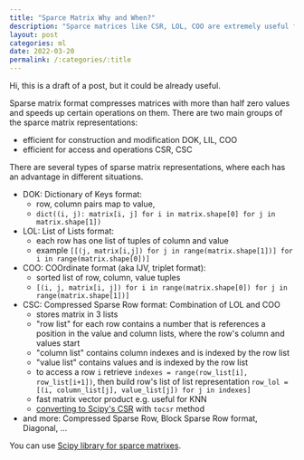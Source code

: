 ```yaml
---
title: "Sparce Matrix Why and When?"
description: "Sparce matrices like CSR, LOL, COO are extremely useful for matrices with more than half zero values"
layout: post
categories: ml
date: 2022-03-20
permalink: /:categories/:title
---
```


Hi, this is a draft of a post, but it could be already useful.

Sparse matrix format compresses matrices with more than half zero values and speeds up certain operations on them.
There are two main groups of the sparce matrix representations: 
- efficient for construction and modification DOK, LIL, COO
- efficient for access and operations CSR, CSC

There are several types of sparse matrix representations, where each has an advantage in different situations.
- DOK: Dictionary of Keys format:
  - row, column pairs map to value,
  - `dict((i, j): matrix[i, j] for i in matrix.shape[0] for j in matrix.shape[1])`
- LOL: List of Lists format:
  - each row has one list of tuples of column and value
  - example `[[(j, matrix[i,j]) for j in range(matrix.shape[1])] for i in range(matrix.shape[0])]`
- COO: COOrdinate format (aka IJV, triplet format):
  - sorted list of row, column, value tuples
  - `[(i, j, matrix[i, j]) for i in range(matrix.shape[0]) for j in range(matrix.shape[1])]`
- CSC: Compressed Sparse Row format: Combination of LOL and COO
    - stores matrix in 3 lists
    - "row list" for each row contains a number that is references a position in the value and column lists, where the row's column and values start
    - "column list" contains column indexes and is indexed by the row list
    - "value list" contains values and is indexed by the row list
    - to access a row `i` retrieve `indexes = range(row_list[i], row_list[i+1])`, then build row's list of list representation `row_lol = [(i, column_list[j], value_list[j]) for j in indexes]`
    - fast matrix vector product e.g. useful for KNN
    - [converting to Scipy's CSR](https://docs.scipy.org/doc/scipy/reference/generated/scipy.sparse.csr_matrix.html) with `tocsr` method
- and more: Compressed Sparse Row, Block Sparse Row format, Diagonal, ...

You can use [Scipy library for sparce matrixes](https://docs.scipy.org/doc/scipy/reference/sparse.html#usage-information).

